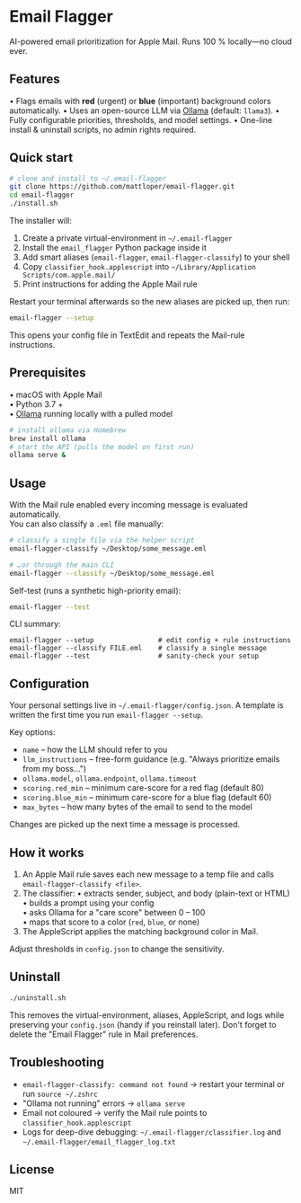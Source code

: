 # Email Flagger

AI-powered email prioritization for Apple Mail. Runs 100 % locally—no cloud ever.

## Features

• Flags emails with **red** (urgent) or **blue** (important) background colors automatically.
• Uses an open-source LLM via [Ollama](https://ollama.ai) (default: `llama3`).
• Fully configurable priorities, thresholds, and model settings.
• One-line install & uninstall scripts, no admin rights required.

## Quick start

```bash
# clone and install to ~/.email-flagger
git clone https://github.com/mattloper/email-flagger.git
cd email-flagger
./install.sh
```

The installer will:

1. Create a private virtual-environment in `~/.email-flagger`
2. Install the `email_flagger` Python package inside it
3. Add smart aliases (`email-flagger`, `email-flagger-classify`) to your shell
4. Copy `classifier_hook.applescript` into `~/Library/Application Scripts/com.apple.mail/`
5. Print instructions for adding the Apple Mail rule

Restart your terminal afterwards so the new aliases are picked up, then run:

```bash
email-flagger --setup
```

This opens your config file in TextEdit and repeats the Mail-rule instructions.

## Prerequisites

• macOS with Apple Mail  
• Python 3.7 +  
• [Ollama](https://ollama.ai) running locally with a pulled model

```bash
# install ollama via Homebrew
brew install ollama
# start the API (pulls the model on first run)
ollama serve &
```

## Usage

With the Mail rule enabled every incoming message is evaluated automatically.  
You can also classify a `.eml` file manually:

```bash
# classify a single file via the helper script
email-flagger-classify ~/Desktop/some_message.eml

# …or through the main CLI
email-flagger --classify ~/Desktop/some_message.eml
```

Self-test (runs a synthetic high-priority email):

```bash
email-flagger --test
```

CLI summary:

```
email-flagger --setup                # edit config + rule instructions
email-flagger --classify FILE.eml    # classify a single message
email-flagger --test                 # sanity-check your setup
```

## Configuration

Your personal settings live in `~/.email-flagger/config.json`. A template is written the first time you run `email-flagger --setup`.

Key options:

* `name` – how the LLM should refer to you
* `llm_instructions` – free-form guidance (e.g. "Always prioritize emails from my boss…") 
* `ollama.model`, `ollama.endpoint`, `ollama.timeout`
* `scoring.red_min` – minimum care-score for a red flag (default 80)
* `scoring.blue_min` – minimum care-score for a blue flag (default 60)
* `max_bytes` – how many bytes of the email to send to the model

Changes are picked up the next time a message is processed.

## How it works

1. An Apple Mail rule saves each new message to a temp file and calls `email-flagger-classify <file>`.
2. The classifier:
   • extracts sender, subject, and body (plain-text or HTML)  
   • builds a prompt using your config  
   • asks Ollama for a "care score" between 0 – 100  
   • maps that score to a color (`red`, `blue`, or none)
3. The AppleScript applies the matching background color in Mail.

Adjust thresholds in `config.json` to change the sensitivity.

## Uninstall

```bash
./uninstall.sh
```

This removes the virtual-environment, aliases, AppleScript, and logs while preserving your `config.json` (handy if you reinstall later). Don't forget to delete the "Email Flagger" rule in Mail preferences.

## Troubleshooting

* `email-flagger-classify: command not found`  → restart your terminal or run `source ~/.zshrc`
* "Ollama not running" errors  → `ollama serve`
* Email not coloured  → verify the Mail rule points to `classifier_hook.applescript`
* Logs for deep-dive debugging: `~/.email-flagger/classifier.log` and `~/.email-flagger/email_flagger_log.txt`

## License

MIT